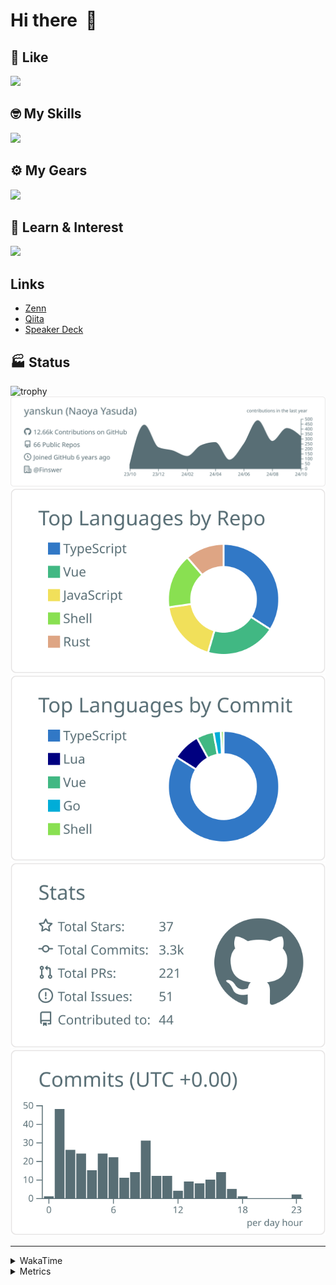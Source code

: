 # Hi there&nbsp; :wave:

## 💌 Like
<img src="https://go-skill-icons.vercel.app/api/icons?i=github" />

## 🤓 My Skills
<img src="https://go-skill-icons.vercel.app/api/icons?i=js,ts,vue,nuxtjs,react,nextjs,go,lua,git" />

## ⚙️ My Gears
<img src="https://go-skill-icons.vercel.app/api/icons?i=neovim,vscode,githubcopilot,alacritty,tmux" />

## 📖 Learn & Interest
<img src="https://go-skill-icons.vercel.app/api/icons?i=rust,deno,css,zig,playwright,githubactions,storybook,netlify,eslint" />

## Links
- [Zenn](https://zenn.dev/yanskun)
- [Qiita](https://qiita.com/yanskun)
- [Speaker Deck](https://speakerdeck.com/yanskun)

<!-- https://github.com/ryo-ma/github-profile-trophy -->

## 🏭 Status

<img src="https://github-profile-trophy.vercel.app/?username=yanskun&theme=onedark&row=1" alt="trophy">

<!-- https://github.com/vn7n24fzkq/github-profile-summary-cards -->
<picture>
  <source media="(prefers-color-scheme: dark)" srcset="https://raw.githubusercontent.com/yanskun/yanskun/master/profile-summary-card-output/nord_dark/0-profile-details.svg">
 <img src="https://raw.githubusercontent.com/yanskun/yanskun/master/profile-summary-card-output/default/0-profile-details.svg">
</picture>
<br>
<picture>
  <source media="(prefers-color-scheme: dark)" srcset="https://raw.githubusercontent.com/yanskun/yanskun/master/profile-summary-card-output/nord_dark/1-repos-per-language.svg">
 <img src="https://raw.githubusercontent.com/yanskun/yanskun/master/profile-summary-card-output/default/1-repos-per-language.svg">
</picture>
<picture>
  <source media="(prefers-color-scheme: dark)" srcset="https://raw.githubusercontent.com/yanskun/yanskun/master/profile-summary-card-output/nord_dark/2-most-commit-language.svg">
 <img src="https://raw.githubusercontent.com/yanskun/yanskun/master/profile-summary-card-output/default/2-most-commit-language.svg">
</picture>
<br>
<picture>
  <source media="(prefers-color-scheme: dark)" srcset="https://raw.githubusercontent.com/yanskun/yanskun/master/profile-summary-card-output/nord_dark/3-stats.svg">
 <img src="https://raw.githubusercontent.com/yanskun/yanskun/master/profile-summary-card-output/default/3-stats.svg">
</picture>
<picture>
  <source media="(prefers-color-scheme: dark)" srcset="https://raw.githubusercontent.com/yanskun/yanskun/master/profile-summary-card-output/nord_dark/4-productive-time.svg">
 <img src="https://raw.githubusercontent.com/yanskun/yanskun/master/profile-summary-card-output/default/4-productive-time.svg">
</picture>

---

<details>
  <summary>WakaTime</summary>
<!--START_SECTION:waka-->
![Code Time](http://img.shields.io/badge/Code%20Time-1%2C426%20hrs%2040%20mins-blue)

**🐱 My GitHub Data** 

> 📦 139.7 kB Used in GitHub's Storage 
 > 
> 🏆 2,643 Contributions in the Year 2024
 > 
> 💼 Opted to Hire
 > 
> 📜 121 Public Repositories 
 > 
> 🔑 4 Private Repositories 
 > 
**I'm an Early 🐤** 

```text
🌞 Morning                5924 commits        ███░░░░░░░░░░░░░░░░░░░░░░   13.99 % 
🌆 Daytime                22983 commits       ██████████████░░░░░░░░░░░   54.26 % 
🌃 Evening                10045 commits       ██████░░░░░░░░░░░░░░░░░░░   23.72 % 
🌙 Night                  3404 commits        ██░░░░░░░░░░░░░░░░░░░░░░░   08.04 % 
```
📅 **I'm Most Productive on Tuesday** 

```text
Monday                   5879 commits        ███░░░░░░░░░░░░░░░░░░░░░░   13.88 % 
Tuesday                  8992 commits        █████░░░░░░░░░░░░░░░░░░░░   21.23 % 
Wednesday                7985 commits        █████░░░░░░░░░░░░░░░░░░░░   18.85 % 
Thursday                 8223 commits        █████░░░░░░░░░░░░░░░░░░░░   19.41 % 
Friday                   6360 commits        ████░░░░░░░░░░░░░░░░░░░░░   15.02 % 
Saturday                 2050 commits        █░░░░░░░░░░░░░░░░░░░░░░░░   04.84 % 
Sunday                   2867 commits        ██░░░░░░░░░░░░░░░░░░░░░░░   06.77 % 
```


📊 **This Week I Spent My Time On** 

```text
🕑︎ Time Zone: Asia/Tokyo

💬 Programming Languages: 
TypeScript               13 hrs 27 mins      ██████████████████████░░░   88.53 % 
JSON                     31 mins             █░░░░░░░░░░░░░░░░░░░░░░░░   03.50 % 
Markdown                 18 mins             ░░░░░░░░░░░░░░░░░░░░░░░░░   01.98 % 
Other                    17 mins             ░░░░░░░░░░░░░░░░░░░░░░░░░   01.95 % 
Protocol Buffer          13 mins             ░░░░░░░░░░░░░░░░░░░░░░░░░   01.53 % 

🔥 Editors: 
Neovim                   15 hrs 8 mins       █████████████████████████   99.52 % 
VS Code                  4 mins              ░░░░░░░░░░░░░░░░░░░░░░░░░   00.48 % 

💻 Operating System: 
Mac                      15 hrs 12 mins      █████████████████████████   100.00 % 
```


 Last Updated on 28/10/2024 06:14:25 UTC
<!--END_SECTION:waka-->
</details>

<details>
  <summary>Metrics</summary>
  <img src="https://github.com/yanskun/yanskun/blob/main/github-metrics.svg" alt="Metrics">
</details>
